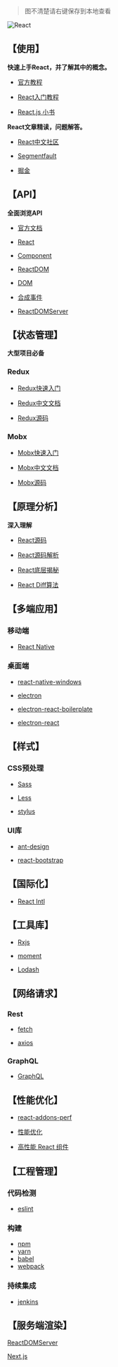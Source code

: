 > 图不清楚请右键保存到本地查看

![React](./image/React-cn.png)


## 【使用】

**快速上手React，并了解其中的概念。**

- [官方教程](https://react.docschina.org/tutorial/tutorial.html)

- [React入门教程](http://www.ruanyifeng.com/blog/2015/03/react.html)

- [React.js 小书](http://huziketang.mangojuice.top/books/react/)

**React文章精读，问题解答。**

- [React中文社区](http://react-china.org/)

- [Segmentfault](https://segmentfault.com/t/react.js)

- [掘金](https://juejin.im/tag/React.js)

## 【API】

**全面浏览API**

- [官方文档](https://react.docschina.org/)

- [React](https://react.docschina.org/docs/react-api.html)

- [Component](https://react.docschina.org/docs/react-component.html)

- [ReactDOM](https://react.docschina.org/docs/react-dom.html)

- [DOM](https://react.docschina.org/docs/dom-elements.html)

- [合成事件](https://react.docschina.org/docs/events.html)

- [ReactDOMServer](https://react.docschina.org/docs/react-dom-server.html)


## 【状态管理】

**大型项目必备**

### Redux

- [Redux快速入门](http://www.ruanyifeng.com/blog/2016/09/redux_tutorial_part_one_basic_usages.html)

- [Redux中文文档](https://cn.redux.js.org/)

- [Redux源码](https://github.com/reduxjs/redux)

### Mobx

- [Mobx快速入门](https://www.zcfy.cc/article/mobx-ten-minute-introduction-to-mobx-and-react-4306.html?t=new)

- [Mobx中文文档](https://cn.mobx.js.org/)

- [Mobx源码](https://github.com/mobxjs/mobx)

## 【原理分析】

**深入理解**

- [React源码](https://github.com/facebook/react)

- [React源码解析](https://juejin.im/post/5a84682ef265da4e83266cc4)

- [React底层揭秘](https://github.com/Bogdan-Lyashenko/Under-the-hood-ReactJS)

- [React Diff算法](https://zhuanlan.zhihu.com/p/20346379)

## 【多端应用】

### 移动端

- [React Native](https://reactnative.cn/)

### 桌面端

- [react-native-windows](https://github.com/Microsoft/react-native-windows)

- [electron](https://github.com/electron/electron)

- [electron-react-boilerplate](https://github.com/electron-react-boilerplate/electron-react-boilerplate)

- [electron-react](https://github.com/ConardLi/electron-react)
 
## 【样式】

### CSS预处理

- [Sass](https://sass-lang.com/)

- [Less](https://github.com/less/less.js)

- [stylus](http://stylus-lang.com/)

### UI库

- [ant-design](https://github.com/ant-design/ant-design)

- [react-bootstrap](https://github.com/react-bootstrap/react-bootstrap)


## 【国际化】

- [React Intl](https://github.com/yahoo/react-intl)

## 【工具库】

- [Rxjs](https://cn.rx.js.org/)

- [moment](http://momentjs.cn/)

- [Lodash](https://www.lodashjs.com/)

## 【网络请求】

### Rest

- [fetch](https://developer.mozilla.org/en-US/docs/Web/API/Fetch_API)

- [axios](https://github.com/axios/axios)


### GraphQL

- [GraphQL](http://graphql.cn/learn/)


## 【性能优化】

- [react-addons-perf](https://www.npmjs.com/package/react-addons-perf)

- [性能优化](https://react.docschina.org/docs/optimizing-performance.html)

- [高性能 React 组件](https://imweb.io/topic/577512fe732b4107576230b9)

## 【工程管理】

### 代码检测

- [eslint](https://cn.eslint.org/)

### 构建

- [npm](https://www.npmjs.com/)
- [yarn](https://yarn.bootcss.com/)
- [babel](https://www.babeljs.cn/)
- [webpack](https://www.webpackjs.com/)

### 持续集成

- [jenkins](https://github.com/jenkinsci/jenkins)

## 【服务端渲染】

[ReactDOMServer](https://react.css88.com/docs/react-dom-server.html)

[Next.js](https://github.com/zeit/next.js/)
